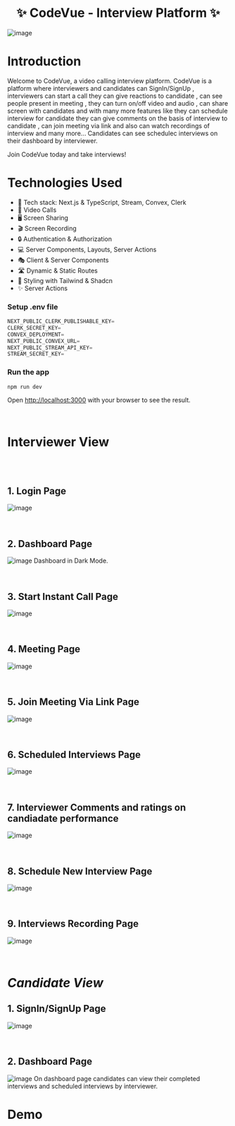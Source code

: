 

<h1 align="center">✨ CodeVue - Interview Platform ✨</h1>

![image](https://github.com/Surbhijain00/CodeVue/blob/main/Dashboard_lightMode.png)




# Introduction

Welcome to CodeVue, a video calling interview platform. CodeVue is a platform where interviewers and candidates can SignIn/SignUp , interviewers can start a call they can give reactions to candidate , can see people present in meeting , they can turn on/off video and audio ,  can share screen with candidates and with many more features like they can schedule interview for candidate they can give comments on the basis of interview to candidate , can join meeting via link and also can watch recordings of interview and many more...
Candidates can see schedulec interviews on their dashboard by interviewer.


Join CodeVue today and take interviews!

# Technologies Used


- 🚀 Tech stack: Next.js & TypeScript, Stream, Convex, Clerk
- 🎥 Video Calls
- 🖥️ Screen Sharing
- 🎬 Screen Recording
- 🔒 Authentication & Authorization
- 💻 Server Components, Layouts, Server Actions
- 🎭 Client & Server Components
- 🛣️ Dynamic & Static Routes
- 🎨 Styling with Tailwind & Shadcn
- ✨ Server Actions

### Setup .env file

```js
NEXT_PUBLIC_CLERK_PUBLISHABLE_KEY=
CLERK_SECRET_KEY=
CONVEX_DEPLOYMENT=
NEXT_PUBLIC_CONVEX_URL=
NEXT_PUBLIC_STREAM_API_KEY=
STREAM_SECRET_KEY=
```

### Run the app

```shell
npm run dev
```
Open [http://localhost:3000](http://localhost:3000) with your browser to see the result.



<br>

# Interviewer View

<br>
<br>



## 1. Login Page
![image](https://github.com/Surbhijain00/CodeVue/blob/main/Login_signup_page.png)

   <br>

   
## 2. Dashboard Page
   ![image](https://github.com/Surbhijain00/CodeVue/blob/main/Dashboard_interviewer%20view.png)
   Dashboard in Dark Mode.

   <br>



## 3. Start Instant Call Page
![image](https://github.com/Surbhijain00/CodeVue/blob/main/VideoCall_coding.png)

   <br>


## 4. Meeting Page
  ![image](https://github.com/Surbhijain00/CodeVue/blob/main/Video_call.png)
  
   <br>


## 5. Join Meeting Via Link Page
![image](https://github.com/Surbhijain00/CodeVue/blob/main/JoinCallViaLink.png)

   <br>


## 6. Scheduled Interviews Page
![image](https://github.com/Surbhijain00/CodeVue/blob/main/Scheduled_interviews.png)
   
   <br>


 ## 7. Interviewer Comments and ratings on candiadate performance 


![image](https://github.com/Surbhijain00/CodeVue/blob/main/CommentsOnInterview.png)
   
   <br>

## 8. Schedule New Interview Page

![image](https://github.com/Surbhijain00/CodeVue/blob/main/ScheduleInterview.png)


 <br>

## 9. Interviews Recording Page
![image](https://github.com/Surbhijain00/CodeVue/blob/main/Recordings_Interview.png)
   
   <br>




# ***Candidate View***

## 1. SignIn/SignUp Page 


![image](https://github.com/Surbhijain00/CodeVue/blob/main/Login_signup_page.png)
   
   <br>

## 2. Dashboard Page 


![image](https://github.com/Surbhijain00/CodeVue/blob/main/CandidateView.png)
 On dashboard page candidates can view their completed interviews and scheduled interviews by interviewer.
   <br>


# Demo


